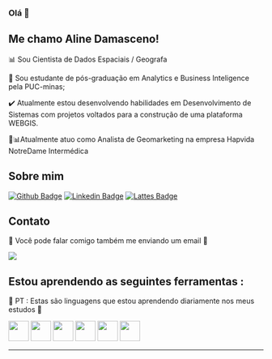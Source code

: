 
### Olá 👋
## Me chamo Aline Damasceno!
📊 Sou Cientista de Dados Espaciais / Geografa

🚀 Sou estudante de pós-graduação em Analytics e Business Inteligence pela PUC-minas;

✔️ Atualmente estou desenvolvendo habilidades em Desenvolvimento de Sistemas com projetos voltados para a construção de uma plataforma WEBGIS. 

💼📊Atualmente atuo como Analista de Geomarketing na empresa Hapvida NotreDame Intermédica

## Sobre mim


[![Github Badge](https://img.shields.io/badge/-Github-000?style=flat-square&logo=Github&logoColor=white&link=https://github.com/AlineDamas)](https://github.com/AlineDamas)
[![Linkedin Badge](https://img.shields.io/badge/-LinkedIn-blue?style=flat-square&logo=Linkedin&logoColor=white&link=https://linkedin.com/in/aline-damasceno-111144aa/)](https://linkedin.com/in/aline-damasceno-111144aa/)
[![Lattes Badge](https://img.shields.io/badge/-Lattes-blue?style=flat-square&logo=academia&logoColor=white&link=http://lattes.cnpq.br/6130406309918664)](http://lattes.cnpq.br/6130406309918664)

## Contato

:diamond_shape_with_a_dot_inside: Você pode falar comigo também me enviando um email  🔽
<div>
<a href = "mailto:alimoreiradamas@gmail.com"><img src="https://img.shields.io/badge/Gmail-D14836?style=for-the-badge&logo=gmail&logoColor=white" target="_blank"></a>
</div>
    
## Estou aprendendo as seguintes ferramentas : 

:diamond_shape_with_a_dot_inside: PT : Estas são linguagens que estou aprendendo diariamente nos meus estudos 🔽

<img src="https://cdn.jsdelivr.net/gh/devicons/devicon/icons/python/python-original-wordmark.svg" width="40" height="40"/>  <img src="https://cdn.jsdelivr.net/gh/devicons/devicon/icons/rstudio/rstudio-original.svg" width="40" height="40" />  <img src="https://cdn.jsdelivr.net/gh/devicons/devicon/icons/microsoftsqlserver/microsoftsqlserver-plain-wordmark.svg" width="40" height="40"/>  <img src="https://cdn.jsdelivr.net/gh/devicons/devicon/icons/html5/html5-original.svg" width="40" height="40"/>  <img src="https://cdn.jsdelivr.net/gh/devicons/devicon/icons/css3/css3-original.svg" width="40" height="40"/>  <img src="https://cdn.jsdelivr.net/gh/devicons/devicon/icons/javascript/javascript-original.svg" width="40" height="40"/>


 
 --------------------------------------------------------------------------------------------------------------------------------------------------------------------
